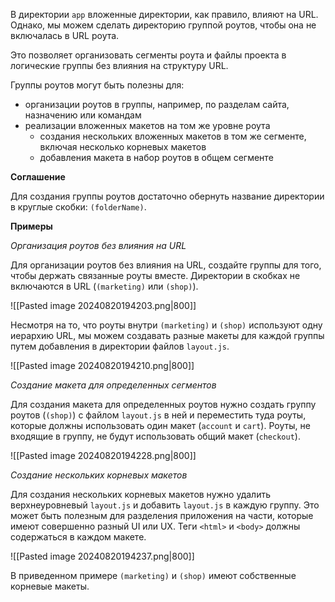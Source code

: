В директории `app` вложенные директории, как правило, влияют на URL. Однако, мы можем сделать директорию группой роутов, чтобы она не включалась в URL роута.

Это позволяет организовать сегменты роута и файлы проекта в логические группы без влияния на структуру URL.

Группы роутов могут быть полезны для:

- организации роутов в группы, например, по разделам сайта, назначению или командам
- реализации вложенных макетов на том же уровне роута
    - создания нескольких вложенных макетов в том же сегменте, включая несколько корневых макетов
    - добавления макета в набор роутов в общем сегменте

**Соглашение**

Для создания группы роутов достаточно обернуть название директории в круглые скобки: `(folderName)`.

**Примеры**

_Организация роутов без влияния на URL_

Для организации роутов без влияния на URL, создайте группы для того, чтобы держать связанные роуты вместе. Директории в скобках не включаются в URL (`(marketing)` или `(shop)`).

![[Pasted image 20240820194203.png|800]]

Несмотря на то, что роуты внутри `(marketing)` и `(shop)` используют одну иерархию URL, мы можем создавать разные макеты для каждой группы путем добавления в директории файлов `layout.js`.

![[Pasted image 20240820194210.png|800]]

_Создание макета для определенных сегментов_

Для создания макета для определенных роутов нужно создать группу роутов (`(shop)`) с файлом `layout.js` в ней и переместить туда роуты, которые должны использовать один макет (`account` и `cart`). Роуты, не входящие в группу, не будут использовать общий макет (`checkout`).

![[Pasted image 20240820194228.png|800]]

_Создание нескольких корневых макетов_

Для создания нескольких корневых макетов нужно удалить верхнеуровневый `layout.js` и добавить `layout.js` в каждую группу. Это может быть полезным для разделения приложения на части, которые имеют совершенно разный UI или UX. Теги `<html>` и `<body>` должны содержаться в каждом макете.

![[Pasted image 20240820194237.png|800]]

В приведенном примере `(marketing)` и `(shop)` имеют собственные корневые макеты.